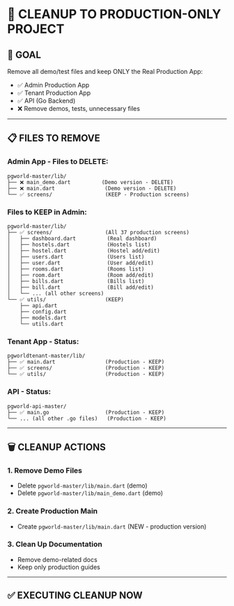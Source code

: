 # 🧹 **CLEANUP TO PRODUCTION-ONLY PROJECT**

## 🎯 **GOAL**
Remove all demo/test files and keep ONLY the Real Production App:
- ✅ Admin Production App
- ✅ Tenant Production App  
- ✅ API (Go Backend)
- ❌ Remove demos, tests, unnecessary files

---

## 📋 **FILES TO REMOVE**

### **Admin App - Files to DELETE**:
```
pgworld-master/lib/
├── ❌ main_demo.dart          (Demo version - DELETE)
├── ❌ main.dart                (Demo version - DELETE)
└── ✅ screens/                 (KEEP - Production screens)
```

### **Files to KEEP in Admin**:
```
pgworld-master/lib/
├── ✅ screens/                 (All 37 production screens)
│   ├── dashboard.dart          (Real dashboard)
│   ├── hostels.dart            (Hostels list)
│   ├── hostel.dart             (Hostel add/edit)
│   ├── users.dart              (Users list)
│   ├── user.dart               (User add/edit)
│   ├── rooms.dart              (Rooms list)
│   ├── room.dart               (Room add/edit)
│   ├── bills.dart              (Bills list)
│   ├── bill.dart               (Bill add/edit)
│   └── ... (all other screens)
└── ✅ utils/                   (KEEP)
    ├── api.dart
    ├── config.dart
    ├── models.dart
    └── utils.dart
```

### **Tenant App - Status**:
```
pgworldtenant-master/lib/
├── ✅ main.dart                (Production - KEEP)
├── ✅ screens/                 (Production - KEEP)
└── ✅ utils/                   (Production - KEEP)
```

### **API - Status**:
```
pgworld-api-master/
├── ✅ main.go                  (Production - KEEP)
└── ... (all other .go files)   (Production - KEEP)
```

---

## 🗑️ **CLEANUP ACTIONS**

### **1. Remove Demo Files**
- Delete `pgworld-master/lib/main.dart` (demo)
- Delete `pgworld-master/lib/main_demo.dart` (demo)

### **2. Create Production Main**
- Create `pgworld-master/lib/main.dart` (NEW - production version)

### **3. Clean Up Documentation**
- Remove demo-related docs
- Keep only production guides

---

## ✅ **EXECUTING CLEANUP NOW**

